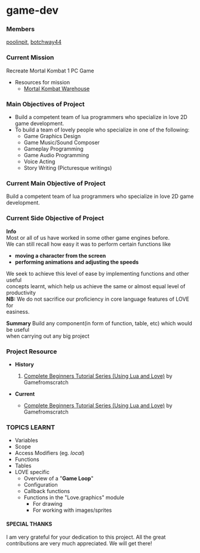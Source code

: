 # game-dev

### Members
[poolinpit](https://github.com/poolinpit), [botchway44](https://github.com/botchway44)

### Current Mission
Recreate Mortal Kombat 1 PC Game

* Resources for mission
  * [Mortal Kombat Warehouse](http://www.mortalkombatwarehouse.com)

### Main Objectives of Project
* Build a competent team of lua programmers who specialize in love 2D game development.
* To build a team of lovely people who specialize in one of the following:
  * Game Graphics Design
  * Game Music/Sound Composer
  * Gameplay Programming
  * Game Audio Programming
  * Voice Acting
  * Story Writing (Picturesque writings)


### Current Main Objective of Project
Build a competent team of lua programmers who specialize in love 2D game development.


### Current Side Objective of Project
**Info**   
  Most or all of us have worked in some other game engines before.   
  We can still recall how easy it was to perform certain functions like   
  * **moving a character from the screen**
  * **performing animations and adjusting the speeds**   
  
  We seek to achieve this level of ease by implementing functions and other useful   
  concepts learnt, which help us achieve the same or almost equal level of productivity   
  **NB:** We do not sacrifice our proficiency in core language features of LOVE for    
          easiness.

**Summary**
  Build any component(in form of function, table, etc) which would be useful   
  when carrying out any big project


### Project Resource
* **History**
  1. [Complete Beginners Tutorial Series (Using Lua and Love)](https://www.youtube.com/watch?v=HYYsedq2Ng4&list=PLS9MbmO_ssyBAc9wBC85_WG9aT88KGxH8) by Gamefromscratch

* **Current**
  * [Complete Beginners Tutorial Series (Using Lua and Love)](https://www.youtube.com/watch?v=HYYsedq2Ng4&list=PLS9MbmO_ssyBAc9wBC85_WG9aT88KGxH8) by Gamefromscratch

### TOPICS LEARNT
* Variables
* Scope
* Access Modifiers (eg. _local_)
* Functions
* Tables
* LOVE specific
  * Overview of a "**Game Loop**"
  * Configuration
  * Callback functions
  * Functions in the "Love.graphics" module
    * For drawing
    * For working with images/sprites
    
#### SPECIAL THANKS
I am very grateful for your dedication to this project. All the great contributions are very much appreciated. We will get there!
  
